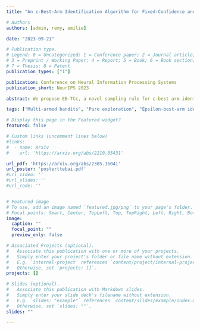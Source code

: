 ```yaml
---
title: "An ε-Best-Arm Identification Algorithm for Fixed-Confidence and Beyond"

# Authors
authors: [admin, remy, emilie]

date: "2023-09-21"

# Publication type.
# Legend: 0 = Uncategorized; 1 = Conference paper; 2 = Journal article;
# 3 = Preprint / Working Paper; 4 = Report; 5 = Book; 6 = Book section;
# 7 = Thesis; 8 = Patent
publication_types: ["1"]

publication: Conference on Neural Information Processing Systems
publication_short: NeurIPS 2023

abstract: We propose EB-TCε, a novel sampling rule for ε-best arm identification in stochastic bandits. It is the first instance of Top Two algorithm analyzed for approximate best arm identification. EB-TCε is an *anytime* sampling rule that can therefore be employed without modification for fixed confidence or fixed budget identification (without prior knowledge of the budget). We provide three types of theoretical guarantees for EB-TCε. First, we prove bounds on its expected sample complexity in the fixed confidence setting, notably showing its asymptotic optimality in combination with an adaptive tuning of its exploration parameter. We complement these findings with upper bounds on its probability of error at any time and for any error parameter, which further yield upper bounds on its simple regret at any time. Finally, we show through numerical simulations that EB-TCε performs favorably compared to existing algorithms, in different settings.

tags: ["Multi-armed bandits", "Pure exploration", "Epsilon-best-arm identification", "Top Two algorithm", "Anytime"]

# Display this page in the Featured widget?
featured: false

# Custom links (uncomment lines below)
#links:
#  - name: Arxiv
#    url: 'https://arxiv.org/abs/2210.05431'

url_pdf: 'https://arxiv.org/abs/2305.16041'
url_poster: 'posterttebai.pdf'
#url_video: ''
#url_slides: ''
#url_code: ''


# Featured image
# To use, add an image named `featured.jpg/png` to your page's folder. 
# Focal points: Smart, Center, TopLeft, Top, TopRight, Left, Right, BottomLeft, Bottom, BottomRight.
image:
  caption: ""
  focal_point: ""
  preview_only: false

# Associated Projects (optional).
#   Associate this publication with one or more of your projects.
#   Simply enter your project's folder or file name without extension.
#   E.g. `internal-project` references `content/project/internal-project/index.md`.
#   Otherwise, set `projects: []`.
projects: []

# Slides (optional).
#   Associate this publication with Markdown slides.
#   Simply enter your slide deck's filename without extension.
#   E.g. `slides: "example"` references `content/slides/example/index.md`.
#   Otherwise, set `slides: ""`.
slides: ""

---
```

